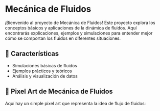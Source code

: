 # Mecánica de Fluidos

¡Bienvenido al proyecto de Mecánica de Fluidos! Este proyecto explora los conceptos básicos y aplicaciones de la dinámica de fluidos. Aquí encontrarás explicaciones, ejemplos y simulaciones para entender mejor cómo se comportan los fluidos en diferentes situaciones.

## 🚀 Características

- Simulaciones básicas de fluidos
- Ejemplos prácticos y teóricos
- Análisis y visualización de datos

## 🎨 Pixel Art de Mecánica de Fluidos

Aquí hay un simple pixel art que representa la idea de flujo de fluidos:


